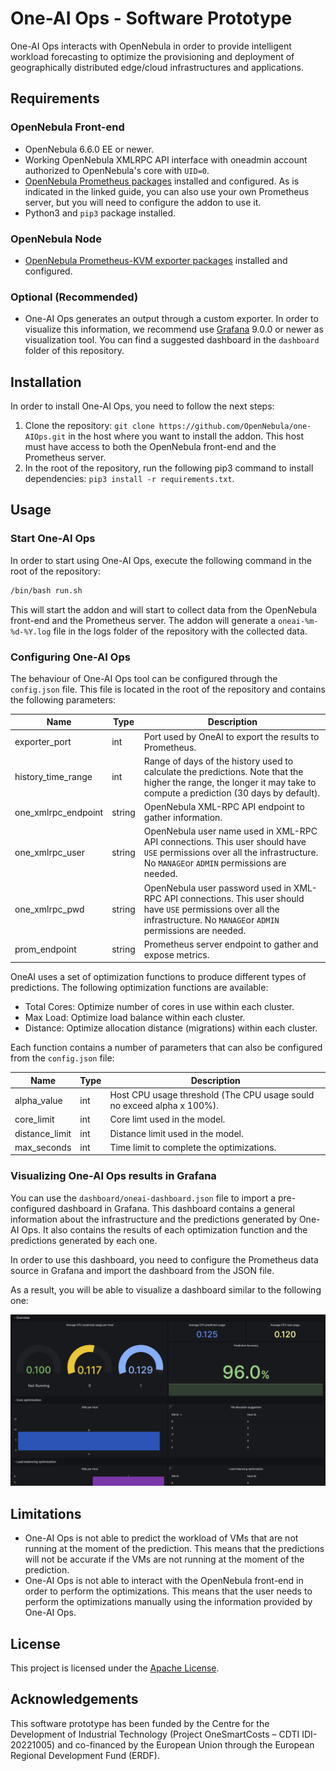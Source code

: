 # One-AI Ops - Software Prototype

One-AI Ops interacts with OpenNebula in order to provide intelligent workload forecasting to optimize the provisioning and deployment of geographically distributed edge/cloud infrastructures and applications.

## Requirements

### OpenNebula Front-end

- OpenNebula 6.6.0 EE or newer.
- Working OpenNebula XMLRPC API interface with oneadmin account authorized to OpenNebula's core with `UID=0`.
- [OpenNebula Prometheus packages](https://docs.opennebula.io/6.6/management_and_operations/monitor_alert/install.html) installed and configured. As is indicated in the linked guide, you can also use your own Prometheus server, but you will need to configure the addon to use it.
- Python3 and `pip3` package installed.

### OpenNebula Node

- [OpenNebula Prometheus-KVM exporter packages](https://docs.opennebula.io/6.6/management_and_operations/monitor_alert/install.html#step-3-install-hosts-packages-hosts) installed and configured.

### Optional (Recommended)

- One-AI Ops generates an output through a custom exporter. In order to visualize this information, we recommend use [Grafana](https://grafana.com/grafana/download) 9.0.0 or newer as visualization tool. You can find a suggested dashboard in the `dashboard` folder of this repository.

## Installation

In order to install One-AI Ops, you need to follow the next steps:

1. Clone the repository: `git clone https://github.com/OpenNebula/one-AIOps.git` in the host where you want to install the addon. This host must have access to both the OpenNebula front-end and the Prometheus server.
2. In the root of the repository, run the following pip3 command to install dependencies: `pip3 install -r requirements.txt`.

## Usage

### Start One-AI Ops

In order to start using One-AI Ops, execute the following command in the root of the repository:

```bash
/bin/bash run.sh
```

This will start the addon and will start to collect data from the OpenNebula front-end and the Prometheus server. The addon will generate a `oneai-%m-%d-%Y.log` file in the logs folder of the repository with the collected data.

### Configuring One-AI Ops

The behaviour of One-AI Ops tool can be configured through the `config.json` file. This file is located in the root of the repository and contains the following parameters:

| Name                | Type   | Description |
|---------------------|--------|-------------|
| exporter_port       | int    | Port used by OneAI to export the results to Prometheus. |
| history_time_range  | int    | Range of days of the history used to calculate the predictions. Note that the higher the range, the longer it may take to compute a prediction (30 days by default).|
| one_xmlrpc_endpoint | string | OpenNebula XML-RPC API endpoint to gather information. |
| one_xmlrpc_user     | string | OpenNebula user name used in XML-RPC API connections. This user should have `USE` permissions over all the infrastructure. No `MANAGE`or `ADMIN` permissions are needed. |
| one_xmlrpc_pwd      | string | OpenNebula user password used in XML-RPC API connections. This user should have `USE` permissions over all the infrastructure. No `MANAGE`or `ADMIN` permissions are needed. |
| prom_endpoint       | string | Prometheus server endpoint to gather and expose metrics. |

OneAI uses a set of optimization functions to produce different types of predictions. The following optimization functions are available:

- Total Cores: Optimize number of cores in use within each cluster.
- Max Load: Optimize load balance within each cluster.
- Distance: Optimize allocation distance (migrations) within each cluster.

Each function contains a number of parameters that can also be configured from the `config.json` file:

| Name                | Type   | Description |
|---------------------|--------|-------------|
| alpha_value         | int    | Host CPU usage threshold (The CPU usage sould no exceed alpha x 100%). |
| core_limit          | int    | Core limt used in the model. |
| distance_limit      | int    | Distance limit used in the model. |
| max_seconds         | int    | Time limit to complete the optimizations. |

### Visualizing One-AI Ops results in Grafana

You can use the `dashboard/oneai-dashboard.json` file to import a pre-configured dashboard in Grafana. This dashboard contains a general information about the infrastructure and the predictions generated by One-AI Ops. It also contains the results of each optimization function and the predictions generated by each one.

In order to use this dashboard, you need to configure the Prometheus data source in Grafana and import the dashboard from the JSON file.

As a result, you will be able to visualize a dashboard similar to the following one:

![One-AI Ops Dashboard](dashboard/example.png)

## Limitations

- One-AI Ops is not able to predict the workload of VMs that are not running at the moment of the prediction. This means that the predictions will not be accurate if the VMs are not running at the moment of the prediction.
- One-AI Ops is not able to interact with the OpenNebula front-end in order to perform the optimizations. This means that the user needs to perform the optimizations manually using the information provided by One-AI Ops.

## License

This project is licensed under the [Apache License](https://www.apache.org/licenses/LICENSE-2.0).

## Acknowledgements

This software prototype has been funded by the Centre for the Development of Industrial Technology (Project OneSmartCosts – CDTI IDI-20221005) and co-financed by the European Union through the European Regional Development Fund (ERDF).
